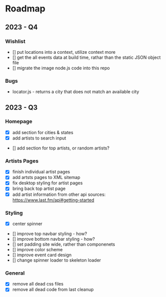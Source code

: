 # Roadmap

## 2023 - Q4

### Wishlist

- [] put locations into a context, utilize context more
- [] get the all events data at build time, rathar than the static JSON object file
- [] migrate the image node.js code into this repo

### Bugs

- locator.js - returns a city that does not match an available city

## 2023 - Q3

### Homepage

- [x] add section for cities & states
- [x] add artists to search input
- [] add section for top artists, or random artists?

### Artists Pages

- [x] finish individual artist pages
- [x] add artsts pages to XML sitemap
- [x] fix desktop styling for artist pages
- [x] bring back top artist page
- [x] add artist information from other api sources: https://www.last.fm/api#getting-started

### Styling

- [x] center spinner
- [] improve top navbar styling - how?
- [] improve bottom navbar styling - how?
- [] set padding site wide, rather than componenets
- [] improve color scheme
- [] improve event card design
- [] change spinner loader to skeleton loader

### General

- [x] remove all dead css files
- [x] remove all dead code from last cleanup
